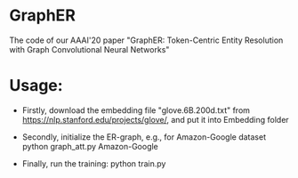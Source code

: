 # GraphER
The code of our AAAI'20 paper "GraphER: Token-Centric Entity Resolution with Graph Convolutional Neural Networks"

# Usage:

* Firstly, download the embedding file "glove.6B.200d.txt" from https://nlp.stanford.edu/projects/glove/, and put it into Embedding folder

* Secondly, initialize the ER-graph, e.g., for Amazon-Google dataset
python graph_att.py Amazon-Google

* Finally, run the training:
python train.py
